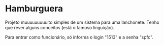 # Hamburguera
Projeto muuuuuuuuuito simples de um sistema para uma lanchonete. Tenho que rever alguns conceitos (está o famoso linguição).

Para entrar como funcionário, só informa o login "1513" e a senha "spfc".
